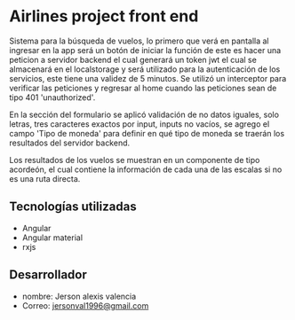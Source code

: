 # Airlines project front end


Sistema para la búsqueda de vuelos, lo primero que verá en pantalla al ingresar en la app será un botón de iniciar la función de este es hacer una peticion a servidor backend el cual generará un token jwt el cual se almacenará en el localstorage y será utilizado para la autenticación de los servicios, este tiene una validez de 5 minutos. Se utilizó un interceptor para verificar las peticiones y regresar al home cuando las peticiones sean de tipo 401 'unauthorized'.


En la sección del formulario se aplicó validación de no datos iguales, solo letras, tres caracteres exactos por input, inputs no vacíos, se agrego el campo 'Tipo de moneda' para definir en qué tipo de moneda se traerán los resultados del servidor backend.


Los resultados de los vuelos se muestran en un componente de tipo acordeón, el cual contiene la información de cada una de las escalas si no es una ruta directa.


## Tecnologías utilizadas


- Angular
- Angular material
- rxjs


## Desarrollador


- nombre: Jerson alexis valencia
- Correo: jersonval1996@gmail.com
